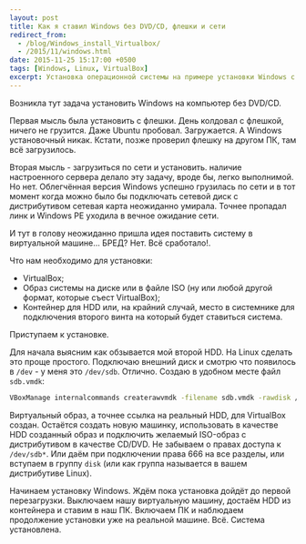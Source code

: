 ```yaml
---
layout: post
title: Как я ставил Windows без DVD/CD, флешки и сети
redirect_from:
  - /blog/Windows_install_Virtualbox/
  - /2015/11/windows.html
date: 2015-11-25 15:17:00 +0500
tags: [Windows, Linux, VirtualBox]
excerpt: Установка операционной системы на примере установки Windows с использованием работающей ОСs с установленным VirtualBox
---
```

Возникла тут задача установить Windows на компьютер без DVD/CD.

Первая мысль была установить с флешки. День колдовал с флешкой, ничего не грузится. Даже Ubuntu пробовал. Загружается. А Windows установочный никак. Кстати, позже проверил флешку на другом ПК, там всё загрузилось.

Вторая мысль - загрузиться по сети и установить. наличие настроенного сервера делало эту задачу, вроде бы, легко выполнимой. Но нет. Облегчённая версия Windows успешно грузилась по сети и в тот момент когда можно было бы подключать сетевой диск с дистрибутивом сетевая карта неожиданно умирала. Точнее пропадал линк и Windows PE уходила в вечное ожидание сети.

И тут в голову неожиданно пришла идея поставить систему в виртуальной машине... БРЕД? Нет. Всё сработало!.

Что нам необходимо для установки:

* VirtualBox;
* Образ системы на диске или в файле ISO (ну или любой другой формат, которые съест VirtualBox);
* Контейнер для HDD или, на крайний случай, место в системнике для подключения второго винта на который будет ставиться система.

Приступаем к установке.

Для начала выясним как обзывается мой второй HDD. На Linux сделать это проще простого. Подключаю внешний диск и смотрю что появилось в `/dev` - у меня это `/dev/sdb`. Отлично. Создаю в удобном месте файл `sdb.vmdk`:

```bash
VBoxManage internalcommands createrawvmdk -filename sdb.vmdk -rawdisk /dev/sdb
```

Виртуальный образ, а точнее ссылка на реальный HDD, для VirtualBox создан. Остаётся создать новую машинку, использовать в качестве HDD созданный образ и подключить желаемый ISO-образ с дистрибутивом в качестве CD/DVD. Не забываем о правах доступа к `/dev/sdb*`. Или даём при подключении права 666 на все разделы, или вступаем в группу `disk` (или как группа называется в вашем дистрибутиве Linux).

Начинаем установку Windows. Ждём пока установка дойдёт до первой перезагрузки. Выключаем нашу виртуальную машину, достаём HDD из контейнера и ставим в наш ПК. Включаем ПК и наблюдаем продолжение установки уже на реальной машине. Всё. Система установлена.
